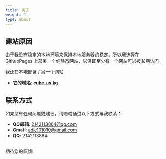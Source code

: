 ```yaml
---
title: 关于
weight: 1
type: about
---
```

## 建站原因
由于我没有稳定的本地环境来保持本地服务器的稳定，所以我选择在 GithubPages 上部署一个纯静态网站，以保证至少有一个网站可以被长期访问。<br>

我还在本地部署了另一个网站<br>
* **它的域名**: [**cube.us.kg**](https://cube.us.kg/)
## 联系方式
如果您有任何问题或建议，请随时通过以下方式与我联系：<br>

* **QQ邮箱**: 2142113864@qq.com
* **Gmail**: adle101010@gmail.com
* **QQ**: 2142113864

<br>期待您的反馈!